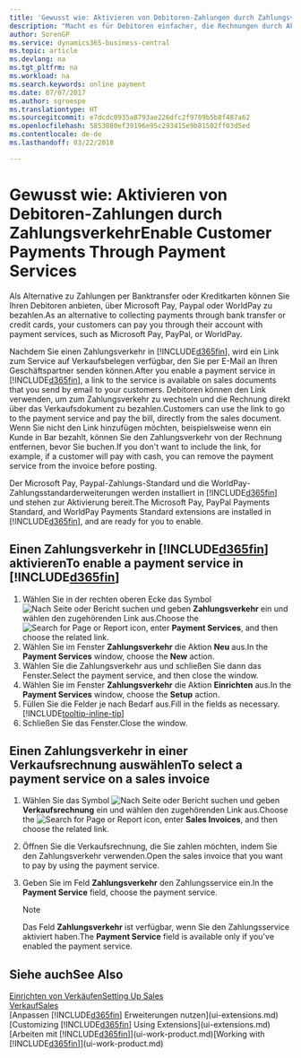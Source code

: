 ```yaml
---
title: 'Gewusst wie: Aktivieren von Debitoren-Zahlungen durch Zahlungsverkehr.| Microsoft Docs'
description: "Macht es für Debitoren einfacher, die Rechnungen durch Aktivierung des Zahlungsverkehrs zu bezahlen."
author: SorenGP
ms.service: dynamics365-business-central
ms.topic: article
ms.devlang: na
ms.tgt_pltfrm: na
ms.workload: na
ms.search.keywords: online payment
ms.date: 07/07/2017
ms.author: sgroespe
ms.translationtype: HT
ms.sourcegitcommit: e7dcdc0935a8793ae226dfc2f9709b5b8f487a62
ms.openlocfilehash: 5853080ef39196e95c293415e9b81502ff03d5ed
ms.contentlocale: de-de
ms.lasthandoff: 03/22/2018

---
```

# <a name="enable-customer-payments-through-payment-services"></a><span data-ttu-id="8ea45-103">Gewusst wie: Aktivieren von Debitoren-Zahlungen durch Zahlungsverkehr</span><span class="sxs-lookup"><span data-stu-id="8ea45-103">Enable Customer Payments Through Payment Services</span></span>
<span data-ttu-id="8ea45-104">Als Alternative zu Zahlungen per Banktransfer oder Kreditkarten können Sie Ihren Debitoren anbieten, über Microsoft Pay, Paypal oder WorldPay zu bezahlen.</span><span class="sxs-lookup"><span data-stu-id="8ea45-104">As an alternative to collecting payments through bank transfer or credit cards, your customers can pay you through their account with payment services, such as Microsoft Pay, PayPal, or WorldPay.</span></span>  

<span data-ttu-id="8ea45-105">Nachdem Sie einen Zahlungsverkehr in [!INCLUDE[d365fin](includes/d365fin_md.md)], wird ein Link zum Service auf Verkaufsbelegen verfügbar, den Sie per E-Mail an Ihren Geschäftspartner senden können.</span><span class="sxs-lookup"><span data-stu-id="8ea45-105">After you enable a payment service in [!INCLUDE[d365fin](includes/d365fin_md.md)], a link to the service is available on sales documents that you send by email to your customers.</span></span> <span data-ttu-id="8ea45-106">Debitoren können den Link verwenden, um zum Zahlungsverkehr zu wechseln und die Rechnung direkt über das Verkaufsdokument zu bezahlen.</span><span class="sxs-lookup"><span data-stu-id="8ea45-106">Customers can use the link to go to the payment service and pay the bill, directly from the sales document.</span></span> <span data-ttu-id="8ea45-107">Wenn Sie nicht den Link hinzufügen möchten, beispielsweise wenn ein Kunde in Bar bezahlt, können Sie den Zahlungsverkehr von der Rechnung entfernen, bevor Sie buchen.</span><span class="sxs-lookup"><span data-stu-id="8ea45-107">If you don't want to include the link, for example, if a customer will pay with cash, you can remove the payment service from the invoice before posting.</span></span>  

<span data-ttu-id="8ea45-108">Der Microsoft Pay, Paypal-Zahlungs-Standard und die WorldPay-Zahlungsstandarderweiterungen werden installiert in [!INCLUDE[d365fin](includes/d365fin_md.md)] und stehen zur Aktivierung bereit.</span><span class="sxs-lookup"><span data-stu-id="8ea45-108">The Microsoft Pay, PayPal Payments Standard, and WorldPay Payments Standard extensions are installed in [!INCLUDE[d365fin](includes/d365fin_md.md)], and are ready for you to enable.</span></span>  

## <a name="to-enable-a-payment-service-in-included365finincludesd365finmdmd"></a><span data-ttu-id="8ea45-109">Einen Zahlungsverkehr in [!INCLUDE[d365fin](includes/d365fin_md.md)] aktivieren</span><span class="sxs-lookup"><span data-stu-id="8ea45-109">To enable a payment service in [!INCLUDE[d365fin](includes/d365fin_md.md)]</span></span>
1. <span data-ttu-id="8ea45-110">Wählen Sie in der rechten oberen Ecke das Symbol ![Nach Seite oder Bericht suchen](media/ui-search/search_small.png "Nach Seite oder Bericht suchen") und geben **Zahlungsverkehr** ein und wählen den zugehörenden Link aus.</span><span class="sxs-lookup"><span data-stu-id="8ea45-110">Choose the ![Search for Page or Report](media/ui-search/search_small.png "Search for Page or Report icon") icon, enter **Payment Services**, and then choose the related link.</span></span>  
2. <span data-ttu-id="8ea45-111">Wählen Sie im Fenster **Zahlungsverkehr** die Aktion **Neu** aus.</span><span class="sxs-lookup"><span data-stu-id="8ea45-111">In the **Payment Services** window, choose the **New** action.</span></span>  
3. <span data-ttu-id="8ea45-112">Wählen Sie die Zahlungsverkehr aus und schließen Sie dann das Fenster.</span><span class="sxs-lookup"><span data-stu-id="8ea45-112">Select the payment service, and then close the window.</span></span>  
4. <span data-ttu-id="8ea45-113">Wählen Sie im Fenster **Zahlungsverkehr** die Aktion **Einrichten** aus.</span><span class="sxs-lookup"><span data-stu-id="8ea45-113">In the **Payment Services** window, choose the **Setup** action.</span></span>  
5. <span data-ttu-id="8ea45-114">Füllen Sie die Felder je nach Bedarf aus.</span><span class="sxs-lookup"><span data-stu-id="8ea45-114">Fill in the fields as necessary.</span></span> [!INCLUDE[tooltip-inline-tip](includes/tooltip-inline-tip_md.md)]  
6. <span data-ttu-id="8ea45-115">Schließen Sie das Fenster.</span><span class="sxs-lookup"><span data-stu-id="8ea45-115">Close the window.</span></span>  

## <a name="to-select-a-payment-service-on-a-sales-invoice"></a><span data-ttu-id="8ea45-116">Einen Zahlungsverkehr in einer Verkaufsrechnung auswählen</span><span class="sxs-lookup"><span data-stu-id="8ea45-116">To select a payment service on a sales invoice</span></span>
1. <span data-ttu-id="8ea45-117">Wählen Sie das Symbol ![Nach Seite oder Bericht suchen](media/ui-search/search_small.png "Nach Seite oder Bericht suchen") und geben **Verkaufsrechnung** ein und wählen den zugehörenden Link aus.</span><span class="sxs-lookup"><span data-stu-id="8ea45-117">Choose the ![Search for Page or Report](media/ui-search/search_small.png "Search for Page or Report icon") icon, enter **Sales Invoices**, and then choose the related link.</span></span>  
2. <span data-ttu-id="8ea45-118">Öffnen Sie die Verkaufsrechnung, die Sie zahlen möchten, indem Sie den Zahlungsverkehr verwenden.</span><span class="sxs-lookup"><span data-stu-id="8ea45-118">Open the sales invoice that you want to pay by using the payment service.</span></span>  
3. <span data-ttu-id="8ea45-119">Geben Sie im Feld **Zahlungsverkehr** den Zahlungsservice ein.</span><span class="sxs-lookup"><span data-stu-id="8ea45-119">In the **Payment Service** field, choose the payment service.</span></span>  

    > [!NOTE]  
    >   <span data-ttu-id="8ea45-120">Das Feld **Zahlungsverkehr** ist verfügbar, wenn Sie den Zahlungsservice aktiviert haben.</span><span class="sxs-lookup"><span data-stu-id="8ea45-120">The **Payment Service** field is available only if you've enabled the payment service.</span></span>  

## <a name="see-also"></a><span data-ttu-id="8ea45-121">Siehe auch</span><span class="sxs-lookup"><span data-stu-id="8ea45-121">See Also</span></span>  
[<span data-ttu-id="8ea45-122">Einrichten von Verkäufen</span><span class="sxs-lookup"><span data-stu-id="8ea45-122">Setting Up Sales</span></span>](sales-setup-sales.md)  
[<span data-ttu-id="8ea45-123">Verkauf</span><span class="sxs-lookup"><span data-stu-id="8ea45-123">Sales</span></span>](sales-manage-sales.md)  
<span data-ttu-id="8ea45-124">[Anpassen [!INCLUDE[d365fin](includes/d365fin_md.md)] Erweiterungen nutzen](ui-extensions.md)</span><span class="sxs-lookup"><span data-stu-id="8ea45-124">[Customizing [!INCLUDE[d365fin](includes/d365fin_md.md)] Using Extensions](ui-extensions.md)</span></span>  
<span data-ttu-id="8ea45-125">[Arbeiten mit [!INCLUDE[d365fin](includes/d365fin_md.md)]](ui-work-product.md)</span><span class="sxs-lookup"><span data-stu-id="8ea45-125">[Working with [!INCLUDE[d365fin](includes/d365fin_md.md)]](ui-work-product.md)</span></span>  

